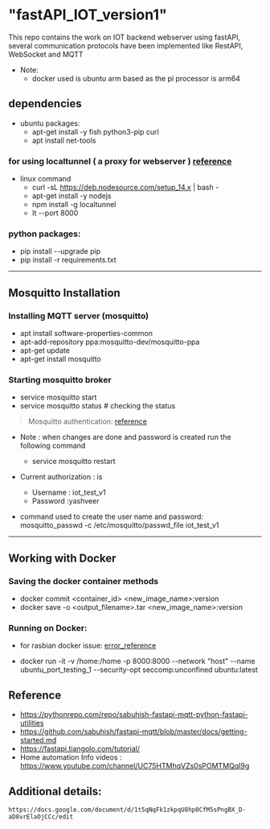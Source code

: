 # "fastAPI_IOT_version1"

This repo contains the work on IOT backend webserver using fastAPI,
several communication protocols have been implemented like RestAPI, WebSocket and MQTT

* Note:
    -  docker used is ubuntu arm based as the pi processor is arm64


## dependencies 
* ubuntu packages:
    - apt-get install -y fish python3-pip curl
    - apt install net-tools

### for using localtunnel ( a proxy for webserver ) [reference](https://localtunnel.github.io/www/)
* linux command
    - curl -sL https://deb.nodesource.com/setup_14.x | bash - 
    - apt-get install -y nodejs
    - npm install -g localtunnel
    - lt --port 8000

### python packages:
- pip install --upgrade pip
- pip install -r requirements.txt

-----

## Mosquitto Installation

### Installing MQTT server (mosquitto)
- apt install software-properties-common
- apt-add-repository ppa:mosquitto-dev/mosquitto-ppa
- apt-get update
- apt-get install mosquitto

### Starting mosquitto broker
- service mosquitto start
- service mosquitto status # checking the status

> Mosquitto authentication: [reference](https://www.youtube.com/watch?v=AsDHEDbyLfg)
* Note : when changes are done and password is created run the following command
    - service mosquitto restart

* Current authorization : is
    - Username : iot_test_v1
    - Password :yashveer

* command used to create the user name and password: 
mosquitto_passwd -c /etc/mosquitto/passwd_file iot_test_v1

---
## Working with Docker
### Saving the docker container methods
- docker commit <container_id> <new_image_name>:version<number>
- docker save -o <output_filename>.tar <new_image_name>:version<number>

### Running on Docker:

* for rasbian docker issue: [error_reference](https://askubuntu.com/questions/1263284/apt-update-throws-signature-error-in-ubuntu-20-04-container-on-arm)

- docker run -it -v /home:/home -p 8000:8000 --network "host" --name ubuntu_port_testing_1 --security-opt seccomp:unconfined ubuntu:latest


## Reference 
* https://pythonrepo.com/repo/sabuhish-fastapi-mqtt-python-fastapi-utilities
* https://github.com/sabuhish/fastapi-mqtt/blob/master/docs/getting-started.md
* https://fastapi.tiangolo.com/tutorial/
* Home automation Info videos :  https://www.youtube.com/channel/UC75HTMhqVZs0sPOMTMQqI9g
## Additional details:
    https://docs.google.com/document/d/1t5qNqFk1zkpqU8hp0CfM5sPngBX_D-aD8vrElaOjCCc/edit